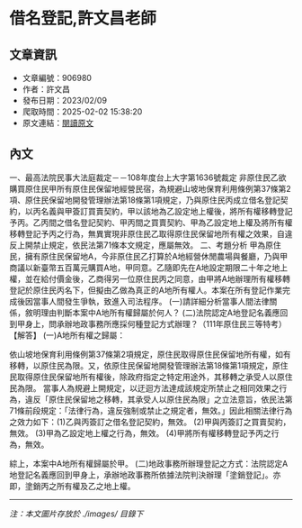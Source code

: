 # 借名登記,許文昌老師

## 文章資訊
- 文章編號：906980
- 作者：許文昌
- 發布日期：2023/02/09
- 爬取時間：2025-02-02 15:38:20
- 原文連結：[閱讀原文](https://real-estate.get.com.tw/Columns/detail.aspx?no=906980)

## 內文
一、最高法院民事大法庭裁定－－108年度台上大字第1636號裁定
非原住民乙欲購買原住民甲所有原住民保留地經營民宿，為規避山坡地保育利用條例第37條第2項、原住民保留地開發管理辦法第18條第1項規定，乃與原住民丙成立借名登記契約，以丙名義與甲簽訂買賣契約，甲以該地為乙設定地上權後，將所有權移轉登記予丙。乙丙間之借名登記契約、甲丙間之買賣契約、甲為乙設定地上權及將所有權移轉登記予丙之行為，無異實現非原住民乙取得原住民保留地所有權之效果，自違反上開禁止規定，依民法第71條本文規定，應屬無效。
二、考題分析
甲為原住民，擁有原住民保留地A，今非原住民乙打算於A地經營休閒農場與餐廳，乃與甲商議以新臺幣五百萬元購買A地，甲同意。乙隨即先在A地設定期限二十年之地上權，並在給付價金後，乙商得另一位原住民丙之同意，由甲將A地辦理所有權移轉登記於原住民丙名下，但擬由乙做為真正的A地所有權人。本案在所有登記作業完成後因當事人間發生爭執，致進入司法程序。
 (一)請詳細分析當事人間法律關係，敘明理由判斷本案中A地所有權歸屬於何人？ (二)法院認定A地登記名義應回到甲身上，問承辦地政事務所應採何種登記方式辦理？（111年原住民三等特考）
【解答】
 (一)A地所有權之歸屬：

依山坡地保育利用條例第37條第2項規定，原住民取得原住民保留地所有權，如有移轉，以原住民為限。又，依原住民保留地開發管理辦法第18條第1項規定，原住民取得原住民保留地所有權後，除政府指定之特定用途外，其移轉之承受人以原住民為限。
當事人為規避上開規定，以迂迴方法達成該規定所禁止之相同效果之行為，違反「原住民保留地之移轉，其承受人以原住民為限」之立法意旨，依民法第71條前段規定：「法律行為，違反強制或禁止之規定者，無效。」因此相關法律行為之效力如下：(1)乙與丙簽訂之借名登記契約，無效。 (2)甲與丙簽訂之買賣契約，無效。 (3)甲為乙設定地上權之行為，無效。 (4)甲將所有權移轉登記予丙之行為，無效。 

綜上，本案中A地所有權歸屬於甲。
 (二)地政事務所辦理登記之方式：法院認定A地登記名義應回到甲身上，承辦地政事務所依據法院判決辦理「塗銷登記」。亦即，塗銷丙之所有權及乙之地上權。

---
*注：本文圖片存放於 ./images/ 目錄下*
